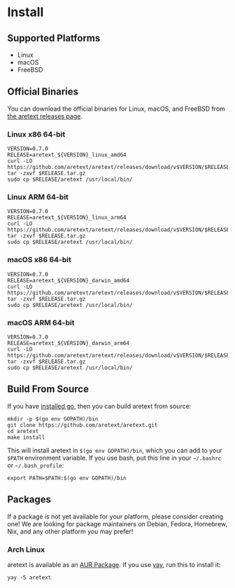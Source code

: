 Install
=======

Supported Platforms
-------------------

-	Linux
-	macOS
-	FreeBSD

Official Binaries
-----------------

You can download the official binaries for Linux, macOS, and FreeBSD from [the aretext releases page](https://github.com/aretext/aretext/releases).

### Linux x86 64-bit

```
VERSION=0.7.0
RELEASE=aretext_${VERSION}_linux_amd64
curl -LO https://github.com/aretext/aretext/releases/download/v$VERSION/$RELEASE.tar.gz
tar -zxvf $RELEASE.tar.gz
sudo cp $RELEASE/aretext /usr/local/bin/
```

### Linux ARM 64-bit

```
VERSION=0.7.0
RELEASE=aretext_${VERSION}_linux_arm64
curl -LO https://github.com/aretext/aretext/releases/download/v$VERSION/$RELEASE.tar.gz
tar -zxvf $RELEASE.tar.gz
sudo cp $RELEASE/aretext /usr/local/bin/
```

### macOS x86 64-bit

```
VERSION=0.7.0
RELEASE=aretext_${VERSION}_darwin_amd64
curl -LO https://github.com/aretext/aretext/releases/download/v$VERSION/$RELEASE.tar.gz
tar -zxvf $RELEASE.tar.gz
sudo cp $RELEASE/aretext /usr/local/bin/
```

### macOS ARM 64-bit

```
VERSION=0.7.0
RELEASE=aretext_${VERSION}_darwin_arm64
curl -LO https://github.com/aretext/aretext/releases/download/v$VERSION/$RELEASE.tar.gz
tar -zxvf $RELEASE.tar.gz
sudo cp $RELEASE/aretext /usr/local/bin/
```

Build From Source
-----------------

If you have [installed go](https://golang.org/doc/install), then you can build aretext from source:

```
mkdir -p $(go env GOPATH)/bin
git clone https://github.com/aretext/aretext.git
cd aretext
make install
```

This will install aretext in `$(go env GOPATH)/bin`, which you can add to your `$PATH` environment variable. If you use bash, put this line in your `~/.bashrc` or `~/.bash_profile`:

```
export PATH=$PATH:$(go env GOPATH)/bin
```

Packages
--------

If a package is not yet available for your platform, please consider creating one! We are looking for package maintainers on Debian, Fedora, Homebrew, Nix, and any other platform you may prefer!

### Arch Linux

aretext is available as an [AUR Package](https://aur.archlinux.org/packages/aretext-bin/). If you use [yay](https://github.com/Jguer/yay), run this to install it:

```shell
yay -S aretext
```
